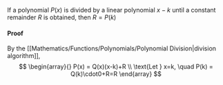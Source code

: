 If a polynomial $P(x)$ is divided by a linear polynomial $x-k$ until a constant remainder $R$ is obtained, then $R=P(k)$

#### Proof

By the [[Mathematics/Functions/Polynomials/Polynomial Division|division algorithm]], 
$$
\begin{array}{}
P(x) = Q(x)(x-k)+R \\
\text{Let } x=k, \quad P(k) = Q(k)\cdot0+R=R
\end{array}
$$
